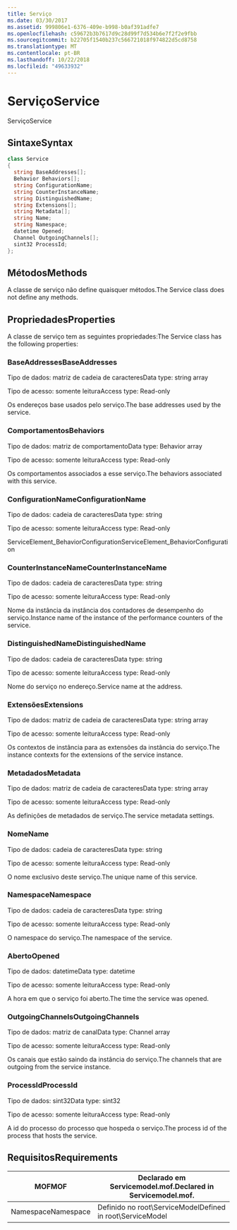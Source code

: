 ```yaml
---
title: Serviço
ms.date: 03/30/2017
ms.assetid: 999806e1-6376-409e-b998-b0af391adfe7
ms.openlocfilehash: c59672b3b7617d9c28d99f7d534b6e7f2f2e9fbb
ms.sourcegitcommit: b22705f1540b237c566721018f974822d5cd8758
ms.translationtype: MT
ms.contentlocale: pt-BR
ms.lasthandoff: 10/22/2018
ms.locfileid: "49633932"
---
```

# <a name="service"></a><span data-ttu-id="755ca-102">Serviço</span><span class="sxs-lookup"><span data-stu-id="755ca-102">Service</span></span>
<span data-ttu-id="755ca-103">Serviço</span><span class="sxs-lookup"><span data-stu-id="755ca-103">Service</span></span>  
  
## <a name="syntax"></a><span data-ttu-id="755ca-104">Sintaxe</span><span class="sxs-lookup"><span data-stu-id="755ca-104">Syntax</span></span>  
  
```csharp
class Service  
{  
  string BaseAddresses[];  
  Behavior Behaviors[];  
  string ConfigurationName;  
  string CounterInstanceName;  
  string DistinguishedName;  
  string Extensions[];  
  string Metadata[];  
  string Name;  
  string Namespace;  
  datetime Opened;  
  Channel OutgoingChannels[];  
  sint32 ProcessId;  
};  
```  
  
## <a name="methods"></a><span data-ttu-id="755ca-105">Métodos</span><span class="sxs-lookup"><span data-stu-id="755ca-105">Methods</span></span>  
 <span data-ttu-id="755ca-106">A classe de serviço não define quaisquer métodos.</span><span class="sxs-lookup"><span data-stu-id="755ca-106">The Service class does not define any methods.</span></span>  
  
## <a name="properties"></a><span data-ttu-id="755ca-107">Propriedades</span><span class="sxs-lookup"><span data-stu-id="755ca-107">Properties</span></span>  
 <span data-ttu-id="755ca-108">A classe de serviço tem as seguintes propriedades:</span><span class="sxs-lookup"><span data-stu-id="755ca-108">The Service class has the following properties:</span></span>  
  
### <a name="baseaddresses"></a><span data-ttu-id="755ca-109">BaseAddresses</span><span class="sxs-lookup"><span data-stu-id="755ca-109">BaseAddresses</span></span>  
 <span data-ttu-id="755ca-110">Tipo de dados: matriz de cadeia de caracteres</span><span class="sxs-lookup"><span data-stu-id="755ca-110">Data type: string array</span></span>  
  
 <span data-ttu-id="755ca-111">Tipo de acesso: somente leitura</span><span class="sxs-lookup"><span data-stu-id="755ca-111">Access type: Read-only</span></span>  
  
 <span data-ttu-id="755ca-112">Os endereços base usados pelo serviço.</span><span class="sxs-lookup"><span data-stu-id="755ca-112">The base addresses used by the service.</span></span>  
  
### <a name="behaviors"></a><span data-ttu-id="755ca-113">Comportamentos</span><span class="sxs-lookup"><span data-stu-id="755ca-113">Behaviors</span></span>  
 <span data-ttu-id="755ca-114">Tipo de dados: matriz de comportamento</span><span class="sxs-lookup"><span data-stu-id="755ca-114">Data type: Behavior array</span></span>  
  
 <span data-ttu-id="755ca-115">Tipo de acesso: somente leitura</span><span class="sxs-lookup"><span data-stu-id="755ca-115">Access type: Read-only</span></span>  
  
 <span data-ttu-id="755ca-116">Os comportamentos associados a esse serviço.</span><span class="sxs-lookup"><span data-stu-id="755ca-116">The behaviors associated with this service.</span></span>  
  
### <a name="configurationname"></a><span data-ttu-id="755ca-117">ConfigurationName</span><span class="sxs-lookup"><span data-stu-id="755ca-117">ConfigurationName</span></span>  
 <span data-ttu-id="755ca-118">Tipo de dados: cadeia de caracteres</span><span class="sxs-lookup"><span data-stu-id="755ca-118">Data type: string</span></span>  
  
 <span data-ttu-id="755ca-119">Tipo de acesso: somente leitura</span><span class="sxs-lookup"><span data-stu-id="755ca-119">Access type: Read-only</span></span>  
  
 <span data-ttu-id="755ca-120">ServiceElement_BehaviorConfiguration</span><span class="sxs-lookup"><span data-stu-id="755ca-120">ServiceElement_BehaviorConfiguration</span></span>  
  
### <a name="counterinstancename"></a><span data-ttu-id="755ca-121">CounterInstanceName</span><span class="sxs-lookup"><span data-stu-id="755ca-121">CounterInstanceName</span></span>  
 <span data-ttu-id="755ca-122">Tipo de dados: cadeia de caracteres</span><span class="sxs-lookup"><span data-stu-id="755ca-122">Data type: string</span></span>  
  
 <span data-ttu-id="755ca-123">Tipo de acesso: somente leitura</span><span class="sxs-lookup"><span data-stu-id="755ca-123">Access type: Read-only</span></span>  
  
 <span data-ttu-id="755ca-124">Nome da instância da instância dos contadores de desempenho do serviço.</span><span class="sxs-lookup"><span data-stu-id="755ca-124">Instance name of the instance of the performance counters of the service.</span></span>  
  
### <a name="distinguishedname"></a><span data-ttu-id="755ca-125">DistinguishedName</span><span class="sxs-lookup"><span data-stu-id="755ca-125">DistinguishedName</span></span>  
 <span data-ttu-id="755ca-126">Tipo de dados: cadeia de caracteres</span><span class="sxs-lookup"><span data-stu-id="755ca-126">Data type: string</span></span>  
  
 <span data-ttu-id="755ca-127">Tipo de acesso: somente leitura</span><span class="sxs-lookup"><span data-stu-id="755ca-127">Access type: Read-only</span></span>  
  
 <span data-ttu-id="755ca-128">Nome do serviço no endereço.</span><span class="sxs-lookup"><span data-stu-id="755ca-128">Service name at the address.</span></span>  
  
### <a name="extensions"></a><span data-ttu-id="755ca-129">Extensões</span><span class="sxs-lookup"><span data-stu-id="755ca-129">Extensions</span></span>  
 <span data-ttu-id="755ca-130">Tipo de dados: matriz de cadeia de caracteres</span><span class="sxs-lookup"><span data-stu-id="755ca-130">Data type: string array</span></span>  
  
 <span data-ttu-id="755ca-131">Tipo de acesso: somente leitura</span><span class="sxs-lookup"><span data-stu-id="755ca-131">Access type: Read-only</span></span>  
  
 <span data-ttu-id="755ca-132">Os contextos de instância para as extensões da instância do serviço.</span><span class="sxs-lookup"><span data-stu-id="755ca-132">The instance contexts for the extensions of the service instance.</span></span>  
  
### <a name="metadata"></a><span data-ttu-id="755ca-133">Metadados</span><span class="sxs-lookup"><span data-stu-id="755ca-133">Metadata</span></span>  
 <span data-ttu-id="755ca-134">Tipo de dados: matriz de cadeia de caracteres</span><span class="sxs-lookup"><span data-stu-id="755ca-134">Data type: string array</span></span>  
  
 <span data-ttu-id="755ca-135">Tipo de acesso: somente leitura</span><span class="sxs-lookup"><span data-stu-id="755ca-135">Access type: Read-only</span></span>  
  
 <span data-ttu-id="755ca-136">As definições de metadados de serviço.</span><span class="sxs-lookup"><span data-stu-id="755ca-136">The service metadata settings.</span></span>  
  
### <a name="name"></a><span data-ttu-id="755ca-137">Nome</span><span class="sxs-lookup"><span data-stu-id="755ca-137">Name</span></span>  
 <span data-ttu-id="755ca-138">Tipo de dados: cadeia de caracteres</span><span class="sxs-lookup"><span data-stu-id="755ca-138">Data type: string</span></span>  
  
 <span data-ttu-id="755ca-139">Tipo de acesso: somente leitura</span><span class="sxs-lookup"><span data-stu-id="755ca-139">Access type: Read-only</span></span>  
  
 <span data-ttu-id="755ca-140">O nome exclusivo deste serviço.</span><span class="sxs-lookup"><span data-stu-id="755ca-140">The unique name of this service.</span></span>  
  
### <a name="namespace"></a><span data-ttu-id="755ca-141">Namespace</span><span class="sxs-lookup"><span data-stu-id="755ca-141">Namespace</span></span>  
 <span data-ttu-id="755ca-142">Tipo de dados: cadeia de caracteres</span><span class="sxs-lookup"><span data-stu-id="755ca-142">Data type: string</span></span>  
  
 <span data-ttu-id="755ca-143">Tipo de acesso: somente leitura</span><span class="sxs-lookup"><span data-stu-id="755ca-143">Access type: Read-only</span></span>  
  
 <span data-ttu-id="755ca-144">O namespace do serviço.</span><span class="sxs-lookup"><span data-stu-id="755ca-144">The namespace of the service.</span></span>  
  
### <a name="opened"></a><span data-ttu-id="755ca-145">Aberto</span><span class="sxs-lookup"><span data-stu-id="755ca-145">Opened</span></span>  
 <span data-ttu-id="755ca-146">Tipo de dados: datetime</span><span class="sxs-lookup"><span data-stu-id="755ca-146">Data type: datetime</span></span>  
  
 <span data-ttu-id="755ca-147">Tipo de acesso: somente leitura</span><span class="sxs-lookup"><span data-stu-id="755ca-147">Access type: Read-only</span></span>  
  
 <span data-ttu-id="755ca-148">A hora em que o serviço foi aberto.</span><span class="sxs-lookup"><span data-stu-id="755ca-148">The time the service was opened.</span></span>  
  
### <a name="outgoingchannels"></a><span data-ttu-id="755ca-149">OutgoingChannels</span><span class="sxs-lookup"><span data-stu-id="755ca-149">OutgoingChannels</span></span>  
 <span data-ttu-id="755ca-150">Tipo de dados: matriz de canal</span><span class="sxs-lookup"><span data-stu-id="755ca-150">Data type: Channel array</span></span>  
  
 <span data-ttu-id="755ca-151">Tipo de acesso: somente leitura</span><span class="sxs-lookup"><span data-stu-id="755ca-151">Access type: Read-only</span></span>  
  
 <span data-ttu-id="755ca-152">Os canais que estão saindo da instância do serviço.</span><span class="sxs-lookup"><span data-stu-id="755ca-152">The channels that are outgoing from the service instance.</span></span>  
  
### <a name="processid"></a><span data-ttu-id="755ca-153">ProcessId</span><span class="sxs-lookup"><span data-stu-id="755ca-153">ProcessId</span></span>  
 <span data-ttu-id="755ca-154">Tipo de dados: sint32</span><span class="sxs-lookup"><span data-stu-id="755ca-154">Data type: sint32</span></span>  
  
 <span data-ttu-id="755ca-155">Tipo de acesso: somente leitura</span><span class="sxs-lookup"><span data-stu-id="755ca-155">Access type: Read-only</span></span>  
  
 <span data-ttu-id="755ca-156">A id do processo do processo que hospeda o serviço.</span><span class="sxs-lookup"><span data-stu-id="755ca-156">The process id of the process that hosts the service.</span></span>  
  
## <a name="requirements"></a><span data-ttu-id="755ca-157">Requisitos</span><span class="sxs-lookup"><span data-stu-id="755ca-157">Requirements</span></span>  
  
|<span data-ttu-id="755ca-158">MOF</span><span class="sxs-lookup"><span data-stu-id="755ca-158">MOF</span></span>|<span data-ttu-id="755ca-159">Declarado em Servicemodel.mof.</span><span class="sxs-lookup"><span data-stu-id="755ca-159">Declared in Servicemodel.mof.</span></span>|  
|---------|-----------------------------------|  
|<span data-ttu-id="755ca-160">Namespace</span><span class="sxs-lookup"><span data-stu-id="755ca-160">Namespace</span></span>|<span data-ttu-id="755ca-161">Definido no root\ServiceModel</span><span class="sxs-lookup"><span data-stu-id="755ca-161">Defined in root\ServiceModel</span></span>|
